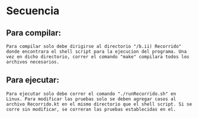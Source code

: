 # Secuencia

##  Para compilar:

    Para compilar solo debe dirigirse al directorio "/b.ii) Recorrido" donde encontrara el shell script para la ejecucion del programa. Una vez en dicho directorio, correr el comando "make" compilara todos los archivos necesarios.

## Para ejecutar:

    Para ejecutar solo debe correr el comando "./runRecorrido.sh" en Linux. Para modificar las pruebas solo se deben agregar casos al archivo Recorrido.kt en el mismo directorio que el shell script. Si se corre sin modificar, se correran las pruebas establecidas en el.
